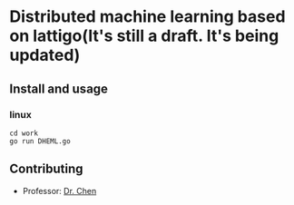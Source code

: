 # Distributed machine learning based on lattigo(It's still a draft. It's being updated)

## Install and usage
### linux
```
cd work
go run DHEML.go
```

## Contributing
* Professor: [Dr. Chen](https://zhigang-chen.github.io/index.html)
